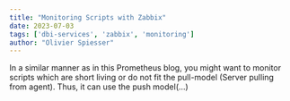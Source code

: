 ```yaml
---
title: "Monitoring Scripts with Zabbix"
date: 2023-07-03
tags: ['dbi-services', 'zabbix', 'monitoring']
author: "Olivier Spiesser"
---
```

In a similar manner as in this Prometheus blog, you might want to monitor scripts which are short living or do not fit the pull-model (Server pulling from agent). Thus, it can use the push model(…)